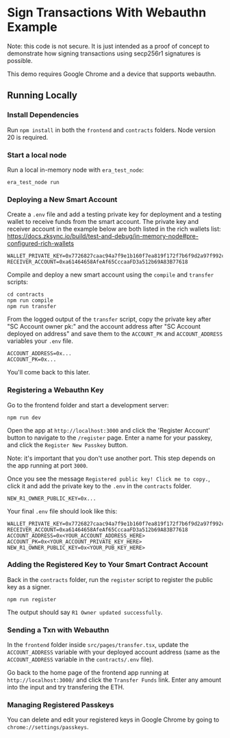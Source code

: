 # Sign Transactions With Webauthn Example

Note: this code is not secure. It is just intended as a proof of concept to demonstrate how signing transactions using secp256r1 signatures is possible.

This demo requires Google Chrome and a device that supports webauthn.

## Running Locally

### Install Dependencies

Run `npm install` in both the `frontend` and `contracts` folders.
Node version 20 is required.

### Start a local node

Run a local in-memory node with `era_test_node`:

```shell
era_test_node run
```

### Deploying a New Smart Account

Create a `.env` file and add a testing private key for deployment and a testing wallet to receive funds from the smart account.
The private key and receiver account in the example below are both listed in the rich wallets list: https://docs.zksync.io/build/test-and-debug/in-memory-node#pre-configured-rich-wallets

```env
WALLET_PRIVATE_KEY=0x7726827caac94a7f9e1b160f7ea819f172f7b6f9d2a97f992c38edeab82d4110
RECEIVER_ACCOUNT=0xa61464658AfeAf65CccaaFD3a512b69A83B77618
```

Compile and deploy a new smart account using the `compile` and `transfer` scripts:

```shell
cd contracts
npm run compile
npm run transfer
```

From the logged output of the `transfer` script, copy the private key after "SC Account owner pk:"
and the account address after "SC Account deployed on address"
and save them to the `ACCOUNT_PK` and `ACCOUNT_ADDRESS` variables your `.env` file.

```env
ACCOUNT_ADDRESS=0x...
ACCOUNT_PK=0x...
```

You'll come back to this later.

### Registering a Webauthn Key

Go to the frontend folder and start a development server:

```shell
npm run dev
```

Open the app at `http://localhost:3000` and click the 'Register Account' button to navigate to the `/register` page.
Enter a name for your passkey, and click the `Register New Passkey` button.

Note: it's important that you don't use another port. This step depends on the app running at port `3000`.

Once you see the message `Registered public key! Click me to copy.`, click it and add the private key to the `.env` in the `contracts` folder.

```env
NEW_R1_OWNER_PUBLIC_KEY=0x...
```

Your final `.env` file should look like this:

```env
WALLET_PRIVATE_KEY=0x7726827caac94a7f9e1b160f7ea819f172f7b6f9d2a97f992c38edeab82d4110
RECEIVER_ACCOUNT=0xa61464658AfeAf65CccaaFD3a512b69A83B77618
ACCOUNT_ADDRESS=0x<YOUR_ACCOUNT_ADDRESS_HERE>
ACCOUNT_PK=0x<YOUR_ACCOUNT_PRIVATE_KEY_HERE>
NEW_R1_OWNER_PUBLIC_KEY=0x<YOUR_PUB_KEY_HERE>
```

### Adding the Registered Key to Your Smart Contract Account

Back in the `contracts` folder, run the `register` script to register the public key as a signer.

```shell
npm run register
```

The output should say `R1 Owner updated successfully`.

### Sending a Txn with Webauthn

In the `frontend` folder inside `src/pages/transfer.tsx`, update the `ACCOUNT_ADDRESS` variable with your deployed account address
(same as the `ACCOUNT_ADDRESS` variable in the `contracts/.env` file).

Go back to the home page of the frontend app running at `http://localhost:3000/` and click the `Transfer Funds` link.
Enter any amount into the input and try transfering the ETH.

### Managing Registered Passkeys

You can delete and edit your registered keys in Google Chrome by going to `chrome://settings/passkeys`.
